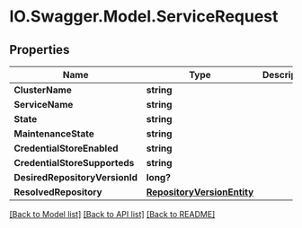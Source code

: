 # IO.Swagger.Model.ServiceRequest
## Properties

Name | Type | Description | Notes
------------ | ------------- | ------------- | -------------
**ClusterName** | **string** |  | [optional] 
**ServiceName** | **string** |  | [optional] 
**State** | **string** |  | [optional] 
**MaintenanceState** | **string** |  | [optional] 
**CredentialStoreEnabled** | **string** |  | [optional] 
**CredentialStoreSupporteds** | **string** |  | [optional] 
**DesiredRepositoryVersionId** | **long?** |  | [optional] 
**ResolvedRepository** | [**RepositoryVersionEntity**](RepositoryVersionEntity.md) |  | [optional] 

[[Back to Model list]](../README.md#documentation-for-models) [[Back to API list]](../README.md#documentation-for-api-endpoints) [[Back to README]](../README.md)

